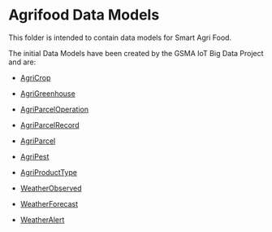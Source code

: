 # Agrifood Data Models 

This folder is intended to contain data models for Smart Agri Food. 

The initial Data Models have been created by the GSMA IoT Big Data Project and are:

* [AgriCrop](https://github.com/GSMADeveloper/NGSI-LD-Entities/blob/master/definitions/Agri-Crop.md)
* [AgriGreenhouse](https://github.com/GSMADeveloper/NGSI-LD-Entities/blob/master/definitions/Agri-Greenhouse.md)
* [AgriParcelOperation](https://github.com/GSMADeveloper/NGSI-LD-Entities/blob/master/definitions/Agri-Parcel-Operation.md)
* [AgriParcelRecord](https://github.com/GSMADeveloper/NGSI-LD-Entities/blob/master/definitions/Agri-Parcel-Record.md)
* [AgriParcel](https://github.com/GSMADeveloper/NGSI-LD-Entities/blob/master/definitions/Agri-Parcel.md)
* [AgriPest](https://github.com/GSMADeveloper/NGSI-LD-Entities/blob/master/definitions/Agri-Pest.md)
* [AgriProductType](https://github.com/GSMADeveloper/NGSI-LD-Entities/blob/master/definitions/Agri-Product-Type.md)

* [WeatherObserved](../Weather/WeatherObserved/doc/spec.md)
* [WeatherForecast](../Weather/WeatherForecast/doc/spec.md)
* [WeatherAlert](../Weather/WeatherAlert/doc/spec.md)

